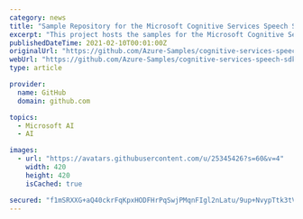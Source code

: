 ```yaml
---
category: news
title: "Sample Repository for the Microsoft Cognitive Services Speech SDK"
excerpt: "This project hosts the samples for the Microsoft Cognitive Services Speech SDK. To find out more about the Microsoft Cognitive Services Speech SDK itself, please visit the SDK documentation site. Please check here for release notes and older releases."
publishedDateTime: 2021-02-10T00:01:00Z
originalUrl: "https://github.com/Azure-Samples/cognitive-services-speech-sdk"
webUrl: "https://github.com/Azure-Samples/cognitive-services-speech-sdk"
type: article

provider:
  name: GitHub
  domain: github.com

topics:
  - Microsoft AI
  - AI

images:
  - url: "https://avatars.githubusercontent.com/u/25345426?s=60&v=4"
    width: 420
    height: 420
    isCached: true

secured: "f1mSRXXG+aQ40ckrFqKpxHODFHrPqSwjPMqnFIgl2nLatu/9up+NvypTtk3tV1IeU61HmrJjID3aYyVCz1WAOdaWfsXnMPg5W02D6jF1TYl1ksjfhHOw2PCzbPHrdL6+7sOWj2Vet/av8lRFch7U2bHC3TIzkYBuHMQSM9KY+R2tlXRuAJrIkWdFgHU5BeudR8dHr3VhxvXwsrDUnqxelsx7B3pUtxwXcPHj11nZXE1JGxLiIVz07iZfY8PVxGxLYwJijvbAjj7Fu1yAsZX6cgze8We6OxRaR0LZBVmnt57Z7okq3Pz+ljybWGGNCMlDbyFy/Wdas/HIJw2Z7tdaO8c8RhSPgkRySoJkGDAFn8c=;pwEKix+v4+Sl2uYy3P3Kug=="
---
```


